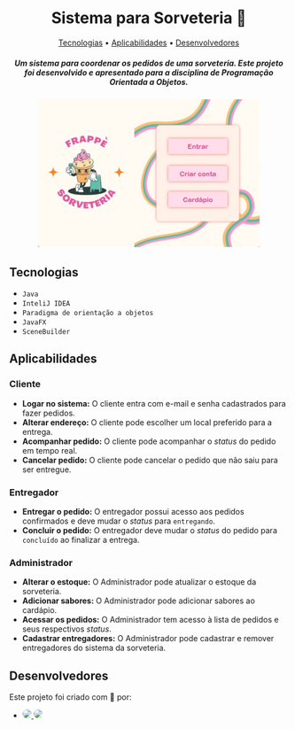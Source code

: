 <div align="center">

# Sistema para Sorveteria 🍦

[Tecnologias](#Tecnologias) • [Aplicabilidades](#Aplicabilidades) • [Desenvolvedores](#Desenvolvedores)

##### Um sistema para coordenar os pedidos de uma sorveteria. Este projeto foi desenvolvido e apresentado para a disciplina de Programação Orientada a Objetos.

<img src="screenshots/menu.png" width="400">

</div>

## Tecnologias
- `Java`
- `InteliJ IDEA`
- `Paradigma de orientação a objetos`
- `JavaFX`
- `SceneBuilder`

## Aplicabilidades

### Cliente
- **Logar no sistema:** O cliente entra com e-mail e senha cadastrados para fazer pedidos.
- **Alterar endereço:** O cliente pode escolher um local preferido para a entrega.
- **Acompanhar pedido:** O cliente pode acompanhar o *status* do pedido em tempo real.
- **Cancelar pedido:** O cliente pode cancelar o pedido que não saiu para ser entregue.

### Entregador
- **Entregar o pedido:** O entregador possui acesso aos pedidos confirmados e deve mudar o *status* para `entregando`.
- **Concluir o pedido:** O entregador deve mudar o *status* do pedido para `concluído` ao finalizar a entrega.
  
### Administrador
- **Alterar o estoque:** O Administrador pode atualizar o estoque da sorveteria.
- **Adicionar sabores:** O Administrador pode adicionar sabores ao cardápio.
- **Acessar os pedidos:** O Administrador tem acesso à lista de pedidos e seus respectivos *status*.
- **Cadastrar entregadores:** O Administrador pode cadastrar e remover entregadores do sistema da sorveteria.

## Desenvolvedores
Este projeto foi criado com 🤍 por:
- <a href="https://github.com/amandaprampero">
    <img src="https://github.com/amandaprampero.png" width="80" style="border-radius: 50%;">
  </a>
  <a href="https://github.com/juliamendes104">
    <img src="https://github.com/juliamendes104.png" width="80" style="border-radius: 50%;">
  </a>
  
